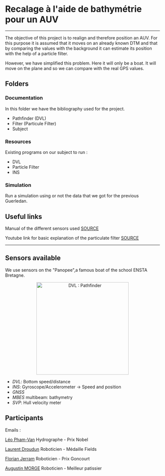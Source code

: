 # Recalage à l'aide de bathymétrie pour un AUV
***
The objective of this project is to realign and therefore position an AUV. For this purpose it is assumed that it moves on an already known DTM and that by comparing the values with the background it can estimate its position with the help of a particle filter.

However, we have simplified this problem. Here it will only be a boat. It will move on the plane and so we can compare with the real GPS values.

## Folders
### Documentation
In this folder we have the bibliography used for the project.

* Pathfinder (DVL)
* Filter (Particule Filter)
* Subject

### Resources
Existing programs on our subject to run :
* DVL
* Particle Filter
* INS

### Simulation
Run a simulation using or not the data that we got for the previous Guerledan.

## Useful links
Manual of the different sensors used
[SOURCE](https://moodle.ensta-bretagne.fr/course/view.php?id=863)

Youtube link for basic explanation of the particulate filter
[SOURCE](https://www.youtube.com/watch?v=NrzmH_yerBU&ab_channel=MATLAB)

***
## Sensors available
We use sensors on the "Panopee",a famous boat of the school ENSTA Bretagne.
<div style="text-align:center">
<p align="center">
<img src="https://guerledan.ensta-bretagne.fr/wp-content/uploads/2017/03/1_panopee.jpg" width="300" title="DVL : Pathfinder">
</p>
</div>

* *DVL*: Bottom speed/distance
* *INS*: Gyroscope/Accelerometer -> Speed and position
* *GNSS*
* *MBES* multibeam: bathymetry
* *SVP*: Hull velocity meter

## Participants
Emails :

[Léo Pham-Van](mailto:leo.pham-van@ensta-bretagne.org) Hydrographe - Prix Nobel

[Laurent Droudun](mailto:laurent.droudun@ensta-bretagne.org) Roboticien - Médaille Fields

[Florian Jerram](mailto:florian.jerram@ensta-bretagne.org) Roboticien - Prix Goncourt

[Augustin MORGE](mailto:augustin.morge@ensta-bretagne.org) Roboticien - Meilleur patissier
